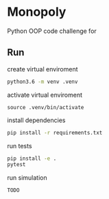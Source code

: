 # Monopoly

Python OOP code challenge for 

## Run

create virtual enviroment
``` bash
python3.6 -m venv .venv
```

activate virtual enviroment
```
source .venv/bin/activate
```

install dependencies
``` bash
pip install -r requirements.txt
```

run tests
``` bash
pip install -e .
pytest
```

run simulation
```
TODO
```